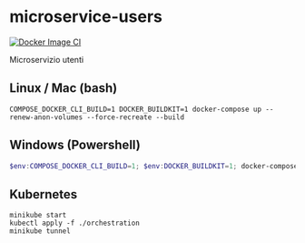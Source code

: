 # microservice-users

[![Docker Image CI](https://github.com/creative-hub-taass/microservice-users/actions/workflows/docker-image.yml/badge.svg)](https://github.com/creative-hub-taass/microservice-users/actions/workflows/docker-image.yml)

Microservizio utenti

## Linux / Mac (bash)
```shell
COMPOSE_DOCKER_CLI_BUILD=1 DOCKER_BUILDKIT=1 docker-compose up --renew-anon-volumes --force-recreate --build
```

## Windows (Powershell)
```powershell
$env:COMPOSE_DOCKER_CLI_BUILD=1; $env:DOCKER_BUILDKIT=1; docker-compose up --renew-anon-volumes --force-recreate --build
```

## Kubernetes

```shell
minikube start
kubectl apply -f ./orchestration
minikube tunnel
```
